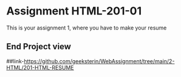 # Assignment HTML-201-01
This is your assignment 1, where you have to make your resume

## End Project view
##link-https://github.com/geeksterin/WebAssignment/tree/main/2-HTML/201-HTML-RESUME
